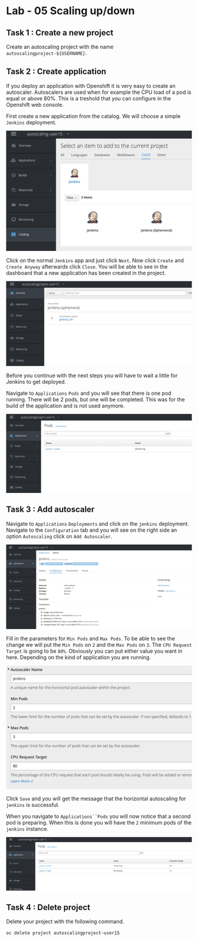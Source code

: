# Lab - 05 Scaling up/down

## Task 1 : Create a new project

Create an autoscaling project with the name `autoscalingproject-${USERNAME}`.

## Task 2 : Create application

If you deploy an application with Openshift it is very easy to create an
autoscaler. Autoscalers are used when for example the CPU load of a pod is equal
or above 80%. This is a treshold that you can configure in the Openshift web
console.

First create a new application from the catalog. We will choose a simple `Jenkins`
deployment.

![autoscaler_catalog_jenkins](../images/autoscaler_catalog_jenkins.png "autoscaler_catalog_jenkins")

Click on the normal `Jenkins` app and just click `Next`. Now click `Create` and
`Create Anyway` afterwards click `Close`. You will be able to see in the dashboard
that a new application has been created in the project.

![autoscaler_dashboard](../images/autoscaler_dashboard.png "autoscaler_dashboard")

Before you continue with the next steps you will have to wait a little for Jenkins
to get deployed.

Navigate to `Applications` `Pods` and you will see that there is one pod running.
There will be 2 pods, but one will be completed. This was for the build of the
application and is not used anymore.

![autoscaler_pods_1](../images/autoscaler_pods_1.png "autoscaler_pods_1")

## Task 3 : Add autoscaler

Navigate to `Applications` `Deployments` and click on the `jenkins`
deployment. Navigate to the `Configuration` tab and you will see on the right
side an option `Autoscaling` click on `Add Autoscaler`.

![autoscaler_add_autoscaler](../images/autoscaler_add_autoscaler.png "autoscaler_add_autoscaler")

Fill in the parameters for `Min Pods` and `Max Pods`. To be able to see the change
we will put the `Min Pods` on `2` and the `Max Pods` on `3`. The `CPU Request Target`
is going to be `80%`. Obviously you can put either value you want in here. Depending
on the kind of application you are running.

![autoscaler_autoscaling_options](../images/autoscaler_autoscaling_options.png "autoscaler_autoscaling_options")

Click `Save` and you will get the message that the horizontal autoscaling for
`jenkins` is successful.

When you navigate to `Applications``Pods` you will now notice that a second pod
is preparing. When this is done you will have the `2` minimum pods of the `jenkins`
instance.

![autoscaler_pods_2](../images/autoscaler_pods_2.png "autoscaler_pods_2")

## Task 4 : Delete project

Delete your project with the following command.

```
oc delete project autoscalingproject-user15
```
